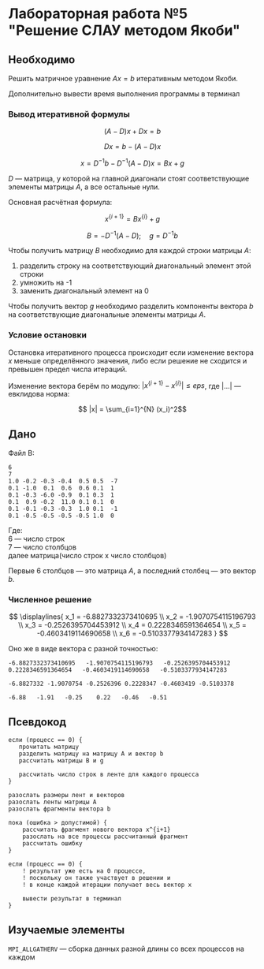 # Лабораторная работа №5 "Решение СЛАУ методом Якоби"

## Необходимо

Решить матричное уравнение $Ax = b$ итеративным методом Якоби.

Дополнительно вывести время выполнения программы в терминал

### Вывод итеративной формулы

$$ (A - D)x + Dx = b $$

$$ Dx = b - (A - D)x $$

$$ x = D^{-1}b - D^{-1}(A - D)x = Bx + g $$

$D$ — матрица, у которой на главной диагонали стоят соответствующие элементы матрицы $A$, а все остальные нули.

Основная расчётная формула:

$$ x^{\{i+1\}} = Bx^{\{i\}} + g $$

$$ B = - D^{-1}(A - D); \quad g = D^{-1}b $$

Чтобы получить матрицу $B$ необходимо для каждой строки матрицы $A$:
1. разделить строку на соответствующий диагональный элемент этой строки
2. умножить на -1
3. заменить диагональный элемент на 0

Чтобы получить вектор $g$ необходимо разделить компоненты вектора $b$ на соответствующие диагональные элементы матрицы $A$.

### Условие остановки

Остановка итеративного процесса происходит если изменение вектора $x$ меньше определённого значения, либо если решение не сходится и превышен предел числа итераций.

Изменение вектора берём по модулю: $| x^{\{i+1\}} - x^{\{i\}} | \leq eps$, где $|...|$ — евклидова норма:

$$ |x| = \sum_{i=1}^{N} (x_i)^2$$


## Дано

Файл B:

```
6
7
1.0 -0.2 -0.3 -0.4  0.5 0.5  -7
0.1 -1.0  0.1  0.6  0.6 0.1  1
0.1 -0.3 -6.0 -0.9  0.1 0.3  1
0.1  0.9 -0.2  11.0 0.1 0.1  0
0.1 -0.1 -0.3 -0.3  1.0 0.1  -1
0.1 -0.5 -0.5 -0.5 -0.5 1.0  0
```
Где:  
6 — число строк  
7 — число столбцов  
далее матрица(число строк x число столбцов)

Первые 6 столбцов — это матрица $A$, а последний столбец — это вектор $b$.

### Численное решение

$$ \displaylines{
x_1 = -6.8827332373410695 \\
x_2 = -1.9070754115196793 \\
x_3 = -0.2526395704453912 \\
x_4 =  0.2228346591364654 \\
x_5 = -0.4603419114690658 \\
x_6 = -0.5103377934147283
} $$

Оно же в виде вектора с разной точностью:
```
-6.8827332373410695   -1.9070754115196793   -0.2526395704453912    0.2228346591364654   -0.4603419114690658   -0.5103377934147283

-6.8827332 -1.9070754 -0.2526396 0.2228347 -0.4603419 -0.5103378

-6.88   -1.91   -0.25    0.22   -0.46   -0.51
```

## Псевдокод
```
если (процесс == 0) {
   прочитать матрицу
   разделить матрицу на матрицу A и вектор b
   рассчитать матрицы B и g

   рассчитать число строк в ленте для каждого процесса
}

разослать размеры лент и векторов
разослать ленты матрицы A
разослать фрагменты вектора b

пока (ошибка > допустимой) {
    рассчитать фрагмент нового вектора x^{i+1}
    разослать на все процессы рассчитанный фрагмент
    рассчитать ошибку
}

если (процесс == 0) {
    ! результат уже есть на 0 процессе, 
    ! поскольку он также участвует в решении и 
    ! в конце каждой итерации получает весь вектор x
    
    вывести результат в терминал
}
```

## Изучаемые элементы

`MPI_ALLGATHERV` — сборка данных разной длины со всех процессов на каждом

